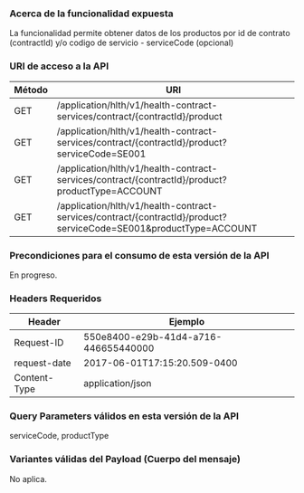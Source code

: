 ### Acerca de la funcionalidad expuesta
La funcionalidad permite obtener datos de los productos por 
id de contrato (contractId) y/o codigo de servicio - serviceCode (opcional) 


### URI de acceso a la API
| Método            | URI                                                                                                      |
|-------------------|------------------------------------------------------------|
| GET               | /application/hlth/v1/health-contract-services/contract/{contractId}/product  |
| GET               | /application/hlth/v1/health-contract-services/contract/{contractId}/product?serviceCode=SE001 |
| GET               | /application/hlth/v1/health-contract-services/contract/{contractId}/product?productType=ACCOUNT  |
| GET               | /application/hlth/v1/health-contract-services/contract/{contractId}/product?serviceCode=SE001&productType=ACCOUNT  |

### Precondiciones para el consumo de esta versión de la API
En progreso.

### Headers Requeridos
| Header    | Ejemplo |
|-----------|---------|
|Request-ID|550e8400-e29b-41d4-a716-446655440000|
|request-date|2017-06-01T17:15:20.509-0400|
|Content-Type|application/json|

### Query Parameters válidos en esta versión de la API
serviceCode,
productType

### Variantes válidas del Payload (Cuerpo del mensaje)
No aplica.
